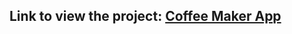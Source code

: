 ## Link to view the project: [Coffee Maker App](https://www.figma.com/design/KOyhu4zdthd765aAT1JakH/Coffee-App?node-id=0-1&t=5phGpICNIF42L843-1)
